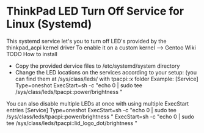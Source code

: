 # ThinkPad LED Turn Off Service for Linux (Systemd)
 This systemd service let's you to turn off LED's  provided by the thinkpad_acpi kernel driver
 To enable it on a custom kernel --> Gentoo Wiki TODO
 How to install
 - Copy the provided dervice files to /etc/systemd/system directory
 - Change the LED locations on the services according to your setup: (you can find them at /sys/class/leds/ with tpacpi::x folder
Example:
[Service]
Type=oneshot
ExecStart=sh -c "echo 0 | sudo tee /sys/class/leds/tpacpi::power/brightness "

You can also disable multiple LEDs at once with using multiple ExecStart entries
[Service]
Type=oneshot
ExecStart=sh -c "echo 0 | sudo tee /sys/class/leds/tpacpi::power/brightness "
ExecStart=sh -c "echo 0 | sudo tee /sys/class/leds/tpacpi::lid_logo_dot/brightness "
